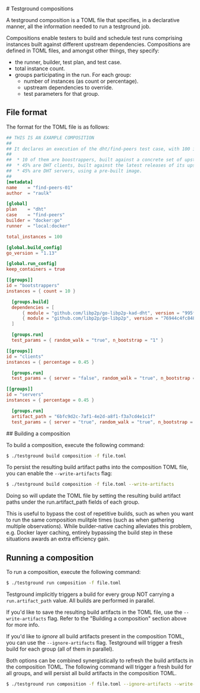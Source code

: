 # Testground compositions

A testground composition is a TOML file that specifies, in a declarative manner,
all the information needed to run a testground job.

Compositions enable testers to build and schedule test runs comprising instances
built against different upstream dependencies. Compositions are defined in TOML
files, and amongst other things, they specify:

* the runner, builder, test plan, and test case.
* total instance count.
* groups participating in the run. For each group:
  - number of instances (as count or percentage).
  - upstream dependencies to override.
  - test parameters for that group.

## File format

The format for the TOML file is as follows:

```toml
## THIS IS AN EXAMPLE COMPOSITION
##
## It declares an execution of the dht/find-peers test case, with 100 instances:
##
##  * 10 of them are boostrappers, built against a concrete set of upstream dependency overrides.
##  * 45% are DHT clients, built against the latest releases of its upstream dependencies.
##  * 45% are DHT servers, using a pre-built image.
##
[metadata]
name    = "find-peers-01"
author  = "raulk"

[global]
plan    = "dht"
case    = "find-peers"
builder = "docker:go"
runner  = "local:docker"

total_instances = 100

[global.build_config]
go_version = "1.13"

[global.run_config]
keep_containers = true

[[groups]]
id = "bootstrappers"
instances = { count = 10 }

  [groups.build]
  dependencies = [
      { module = "github.com/libp2p/go-libp2p-kad-dht", version = "995fee9e5345fdd7c151a5fe871252262db4e788"},
      { module = "github.com/libp2p/go-libp2p", version = "76944c4fc848530530f6be36fb22b70431ca506c"},
  ]

  [groups.run]
  test_params = { random_walk = "true", n_bootstrap = "1" }

[[groups]]
id = "clients"
instances = { percentage = 0.45 }

  [groups.run]
  test_params = { server = "false", random_walk = "true", n_bootstrap = "1" }

[[groups]]
id = "servers"
instances = { percentage = 0.45 }

  [groups.run]
  artifact_path = "6bfc9d2c-7af1-4e2d-a8f1-f3a7cd4e1c1f"
  test_params = { server = "true", random_walk = "true", n_bootstrap = "1" }
```

## Building a composition

To build a composition, execute the following command:

```sh
$ ./testground build composition -f file.toml
```

To persist the resulting build artifact paths into the composition TOML file,
you can enable the `--write-artifacts` flag:

```sh
$ ./testground build composition -f file.toml --write-artifacts
```

Doing so will update the TOML file by setting the resulting build artifact paths
under the run.artifact_path fields of each group.

This is useful to bypass the cost of repetitive builds, such as when you want to
run the same composition mulitple times (such as when gathering multiple
observations). While builder-native caching alleviates this problem, e.g. Docker
layer caching, entirely bypassing the build step in these situations awards an
extra efficiency gain.

## Running a composition

To run a composition, execute the following command:

```sh
$ ./testground run composition -f file.toml
```

Testground implicitly triggers a build for every group NOT carrying a
`run.artifact_path` value. All builds are performed in parallel.

If you'd like to save the resulting build artifacts in the TOML file, use the
`--write-artifacts` flag. Refer to the "Building a composition" section above
for more info.

If you'd like to _ignore_ all build artifacts present in the composition TOML,
you can use the `--ignore-artifacts` flag. Testground will trigger a fresh build
for each group (all of them in parallel).

Both options can be combined synergistically to refresh the build artifacts in
the composition TOML. The following command will trigger a fresh build for all
groups, and will persist all build artifacts in the composition TOML.

```sh
$ ./testground run composition -f file.toml --ignore-artifacts --write-artifacts
```